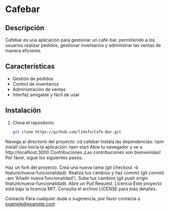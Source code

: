 # Cafebar

## Descripción
Cafebar es una aplicación para gestionar un café-bar, permitiendo a los usuarios realizar pedidos, gestionar inventarios y administrar las ventas de manera eficiente.

## Características
- Gestión de pedidos
- Control de inventarios
- Administración de ventas
- Interfaz amigable y fácil de usar

## Instalación
1. Clona el repositorio:
   ```bash
   git clone https://github.com/l14sfv/Cafe-Bar.git
Navega al directorio del proyecto:
cd cafebar
Instala las dependencias:
npm install
Uso
Inicia la aplicación:
npm start
Abre tu navegador y ve a http://localhost:3000
Contribuciones
¡Las contribuciones son bienvenidas! Por favor, sigue los siguientes pasos:

Haz un fork del proyecto.
Crea una nueva rama (git checkout -b feature/nueva-funcionalidad).
Realiza tus cambios y haz commit (git commit -am 'Añadir nueva funcionalidad').
Sube tus cambios (git push origin feature/nueva-funcionalidad).
Abre un Pull Request.
Licencia
Este proyecto está bajo la licencia MIT. Consulta el archivo LICENSE para más detalles.

Contacto
Para cualquier duda o sugerencia, por favor contacta a example@example.com

